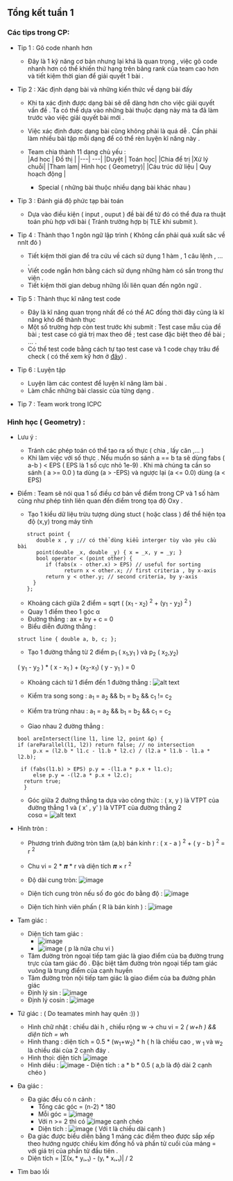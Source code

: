 ## Tổng kết tuần 1 ##
### Các tips trong CP:
* Tip 1 : Gõ code nhanh hơn </br>
    * Đây là 1 kỹ năng cơ bản nhưng lại khá là quan trọng , việc gõ code nhanh hơn có thể khiến thứ hạng trên bảng rank của team cao hơn và tiết kiệm thời gian để giải quyết 1 bài .
* Tip 2 : Xác định dạng bài và những kiến thức về dạng bài đấy </br>
    * Khi ta xác định được dạng bài sẽ dễ dàng hơn cho việc giải quyết vấn đề . Ta có thể dựa vào những bài thuộc dạng này mà ta đã làm trước vào việc giải quyết bài mới . 
    * Việc xác định được dạng bài cũng không phải là quá dễ . Cần phải làm nhiều bài tập mỗi dạng để có thể rèn luyện kĩ năng này .
    *  Team chia thành 11 dạng chủ yếu : </br>
          |Ad hoc | Đồ thị |
          |---| ---|
          |Duyệt   | Toán học| 
          |Chia để trị  |Xử lý chuỗi| 
          |Tham lam|  Hình học ( Geometry)|
          |Cáu trúc dữ liệu  | Quy hoạch động |
          
          * Special ( những bài thuộc nhiều dạng bài khác nhau ) 
          
* Tip 3 : Đánh giá độ phức tạp bài toán </br>
    * Dựa vào điều kiện ( input , ouput ) đề bài để từ đó có thể đưa ra thuật toán phù hợp với bài ( Tránh trường hợp bị TLE khi submit ).
* Tip 4 : Thành thạo 1 ngôn ngữ lập trình  ( Không cần phải quá xuất săc về nnlt đó ) </br>
   * Tiết kiệm thời gian để tra cứu về cách sử dụng 1 hàm , 1 câu lệnh , ... . 
   * Viết code ngắn hơn bằng cách sử dụng những hàm có sắn trong thư viện . 
   * Tiết kiệm thời gian debug những lỗi liên quan đến ngôn ngữ .
* Tip 5 : Thành thục kĩ năng test code </br>
   * Đây là kĩ năng quan trọng nhất để có thể AC đồng thời đây cũng là kĩ năng khó để thành thục 
   * Một số trường hợp còn test trước khi submit : Test case mẫu của đề bài ; test case có giá trị max theo đề ;  test case đặc biệt theo đề bài ; ... .
   * Có thể test code bằng cách tự tạo test case và 1 code chạy trâu để check ( có thể xem kỹ hơn ở [đây](https://vnoi.info/wiki/algo/skill/viet-trinh-cham.md] )) .
* Tip 6 : Luyện tập 
   * Luyện làm các contest để luyện kĩ năng làm bài .
   * Làm chắc những bài classic của từng dạng .
* Tip 7 : Team work trong ICPC
### Hình học ( Geometry) :
* Lưu ý : 
   - Tránh các phép toán có thể tạo ra số thực ( chia , lấy căn ,... ) 
   - Khi làm việc với số thực . Nếu muốn so sánh a == b ta sẽ dùng fabs ( a-b ) < EPS ( EPS là 1 số cực nhỏ 1e-9) . Khi mà chúng ta cần so sánh ( a >= 0.0 ) ta dùng (a > -EPS) và ngược lại (a <= 0.0) dùng (a < EPS)

* Điểm : Team sẽ nói qua 1 số điều cơ bản về điểm trong CP và 1 số hàm cũng như phép tính liên quan đến điểm trong tọa độ Oxy .
   - Tạo 1 kiểu dữ liệu trừu tượng dùng stuct ( hoặc class ) để thể hiện tọa độ (x,y) trong máy tính 
   ```
      struct point {
         double x , y ;// có thể dùng kiểu interger tùy vào yêu cầu bài 
         point(double _x, double _y) { x = _x, y = _y; }
         bool operator < (point other) {
            if (fabs(x - other.x) > EPS) // useful for sorting
                  return x < other.x; // first criteria , by x-axis
            return y < other.y; // second criteria, by y-axis
        }
      };
   ```   
  - Khoảng cách giữa 2 điểm = sqrt (   (x<sub>1</sub> -  x<sub>2</sub>) <sup>2</sup> +  (y<sub>1</sub> -  y<sub>2</sub>) <sup>2</sup> )
  - Quay 1 điểm theo 1 góc  α
 
  
  * Đường thẳng : ax + by + c = 0 
  - Biểu diễn đường thẳng :
  ```
  struct line { double a, b, c; };
  ```
  - Tạo 1 đường thẳng từ 2 điểm p<sub>1</sub> ( x<sub>1</sub>,y<sub>1</sub> ) và p<sub>2</sub> ( x<sub>2</sub>,y<sub>2</sub>) 
      
   ( y<sub>1</sub> - y<sub>2</sub> ) * ( x - x<sub>1</sub> ) + (x<sub>2</sub>-x<sub>1</sub>) ( y - y<sub>1</sub> ) = 0

  - Khoảng cách từ 1 điểm đến 1 đường thẳng :
  ![alt text](https://vietjack.com/toan-lop-10/images/cac-cong-thuc-ve-phuong-trinh-duong-thang-a03.PNG)
   
   - Kiểm tra song song : a<sub>1</sub> = a<sub>2</sub> && b<sub>1</sub> = b<sub>2</sub> && c<sub>1</sub> != c<sub>2</sub>
  
   - Kiểm tra trùng nhau : a<sub>1</sub> = a<sub>2</sub> && b<sub>1</sub> = b<sub>2</sub> && c<sub>1</sub> = c<sub>2</sub>
    
    - Giao nhau 2 đường thẳng :
    ```
    bool areIntersect(line l1, line l2, point &p) {
    if (areParallel(l1, l2)) return false; // no intersection
         p.x = (l2.b * l1.c - l1.b * l2.c) / (l2.a * l1.b - l1.a * l2.b);

     if (fabs(l1.b) > EPS) p.y = -(l1.a * p.x + l1.c);
         else p.y = -(l2.a * p.x + l2.c);
      return true; 
      }
   ```
   - Góc giữa 2 đường thẳng  ta dựa vào công thức : ( x, y ) là VTPT của đường thẳng 1 và ( x' , y' ) là VTPT của đường thẳng 2  
    cosα = ![alt text](https://vietjack.com/toan-lop-10/images/cach-xac-dinh-goc-giua-hai-duong-thang-1.PNG)

* Hình tròn :
   - Phương trình đường tròn tâm (a,b) bán kính r : ( x - a )  <sup>2</sup> + ( y - b )  <sup>2</sup> = r  <sup>2</sup>
   - Chu vi = 2 * 𝝅 * r và diện tích 𝝅 × r  <sup>2</sup>
   - Độ dài cung tròn: ![image](https://user-images.githubusercontent.com/61226996/117777337-b3ed1700-b266-11eb-8854-70bc8b58e3f2.png)

   - Diện tích cung tròn nếu số đo góc đo bằng độ : ![image](https://user-images.githubusercontent.com/61226996/117777443-cc5d3180-b266-11eb-9b01-38f604456d1a.png)
   - Diện tích hình viên phấn ( R là bán kính ) : ![image](https://user-images.githubusercontent.com/61226996/117777739-19d99e80-b267-11eb-9f6c-fb670c11f764.png)
* Tam giác :
  - Diện tích tam giác :
      - ![image](https://user-images.githubusercontent.com/61226996/117778335-b734d280-b267-11eb-9288-deda2ce14493.png)
      - ![image](https://user-images.githubusercontent.com/61226996/117778383-c1ef6780-b267-11eb-8ecd-96807fdf4e93.png)
      ( p là nửa chu vi )
  - Tâm đường tròn ngoại tiếp tam giác là giao điểm của ba đường trung trực của tam giác đó . Đặc biệt tâm đường tròn ngoại tiếp tam giác vuông là trung điểm của cạnh huyền
  - Tâm đường tròn nội tiếp tam giác là giao điểm của ba đường phân giác
  - Định lý sin : ![image](https://user-images.githubusercontent.com/61226996/117779054-7ee1c400-b268-11eb-8bbc-24688a66b4b5.png)
  - Định lý cosin : ![image](https://user-images.githubusercontent.com/61226996/117779153-98830b80-b268-11eb-8228-c5d737690e52.png)
* Tứ giác : ( Do teamates mình hay quên :)) )
  - Hình chữ nhật : chiều dài h , chiều rộng w -> chu vi = 2 *( w+h ) && diện tích = w*h 
  - Hình thang : diện tích = 0.5 * (w<sub>1</sub>+w<sub>2</sub>) * h ( h là chiều cao , w <sub>1</sub> và w<sub>2</sub> là chiều dài của 2 cạnh đáy .
  - Hình thoi: diện tích ![image](https://user-images.githubusercontent.com/61226996/117823077-486f6d80-b297-11eb-9852-0a622f5f2409.png)
  - Hình diều : ![image](https://user-images.githubusercontent.com/61226996/117823209-6b018680-b297-11eb-9ca3-f9c1a02dfccb.png)
               - Diện tích : a * b * 0.5 ( a,b là độ dài 2 cạnh chéo ) 
* Đa giác :
   -  Đa giác đều có n cảnh :
         - Tổng các góc = (n-2) * 180 
         - Mỗi góc = ![image](https://user-images.githubusercontent.com/61226996/117826036-08f65080-b29a-11eb-9d05-d384d39bfb9b.png)
         - Với n >= 2 thì có ![image](https://user-images.githubusercontent.com/61226996/117826180-29bea600-b29a-11eb-9717-b6b42d31a3b9.png) cạnh chéo
         - Diện tích : ![image](https://user-images.githubusercontent.com/61226996/117826403-5672bd80-b29a-11eb-85c3-1b3178265f6e.png)
                     ( Với t là chiều dài cạnh )
   -  Đa giác được biểu diễn bằng 1 mảng các điểm theo được sắp xếp theo hướng ngược chiều kim đồng hồ và phần tử cuối của mảng = với giá trị của phần tử đầu tiên .
   -  Diện tích  = |Σ(xᵢ * yᵢ₊₁) - (yᵢ * xᵢ₊₁)| / 2
   
* Tìm bao lồi 
      

  
